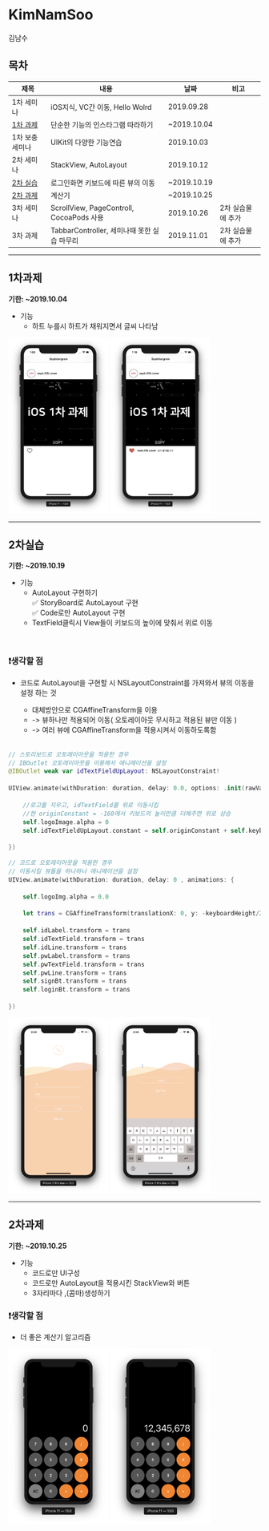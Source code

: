 # KimNamSoo
김남수

## 목차

| 제목 | 내용 | 날짜 | 비고 |
|----|----|----|----|
| 1차 세미나 | iOS지식, VC간 이동, Hello Wolrd | 2019.09.28 |
| [1차 과제](#1차과제) | 단순한 기능의 인스타그램 따라하기 | ~2019.10.04 |
| 1차 보충세미나 | UIKit의 다양한 기능연습 | 2019.10.03 |
| 2차 세미나 | StackView, AutoLayout | 2019.10.12 |
| [2차 실습](#2차실습) | 로그인화면 키보드에 따른 뷰의 이동 | ~2019.10.19 |
| [2차 과제](#2차과제) | 계산기 | ~2019.10.25 |
| 3차 세미나 | ScrollView, PageControll, CocoaPods 사용 | 2019.10.26 | 2차 실습물에 추가 |
| 3차 과제 | TabbarController, 세미나때 못한 실습 마무리 | 2019.11.01 | 2차 실습물에 추가 |

***

## 1차과제

__기한: ~2019.10.04__

* 기능
    * 하트 누를시 하트가 채워지면서 글씨 나타남

<img src="./READMEImg/과제1_2.png" width="200" height="350">
<img src="./READMEImg/과제1_1.png" width="200" height="350">

***

## 2차실습

__기한: ~2019.10.19__

* 기능
    * AutoLayout 구현하기 <br>
        ✅ StoryBoard로 AutoLayout 구현 <br>
        ✅ Code로만 AutoLayout 구현
    * TextField클릭시 View들이 키보드의 높이에 맞춰서 위로 이동

<br>

### ❗생각할 점
    
* 코드로 AutoLayout을 구현할 시 NSLayoutConstraint를 가져와서 뷰의 이동을 설정 하는 것
    * 대체방안으로 CGAffineTransform을 이용 
    * -> 뷰하나만 적용되어 이동( 오토레이아웃 무시하고 적용된 뷰만 이동 )
    * -> 여러 뷰에 CGAffineTransform을 적용시켜서 이동하도록함
    
    <br>

``` swift
// 스토리보드로 오토레이아웃을 적용한 경우
// IBOutlet 오토레이아웃을 이용해서 애니메이션을 설정
@IBOutlet weak var idTextFieldUpLayout: NSLayoutConstraint!

UIView.animate(withDuration: duration, delay: 0.0, options: .init(rawValue: curve), animations: {
            
    //로고를 지우고, idTextField를 위로 이동시킴
    //현 originConstant = -160에서 키보드의 높이만큼 더해주면 위로 상승
    self.logoImage.alpha = 0
    self.idTextFieldUpLayout.constant = self.originConstant + self.keyboardHeight/2
            
})

``` 
``` swift
// 코드로 오토레이아웃을 적용한 경우
// 이동시킬 뷰들을 하나하나 애니메이션을 설정
UIView.animate(withDuration: duration, delay: 0 , animations: {
            
    self.logoImg.alpha = 0.0
            
    let trans = CGAffineTransform(translationX: 0, y: -keyboardHeight/2)
            
    self.idLabel.transform = trans
    self.idTextField.transform = trans
    self.idLine.transform = trans
    self.pwLabel.transform = trans
    self.pwTextField.transform = trans
    self.pwLine.transform = trans
    self.signBt.transform = trans
    self.loginBt.transform = trans
            
})
```
<img src="./READMEImg/실습2_1.png" width="200" height="350">
<img src="./READMEImg/실습2_2.png" width="200" height="350">

***

## 2차과제

__기한: ~2019.10.25__

* 기능
    * 코드로만 UI구성
    * 코드로만 AutoLayout을 적용시킨 StackView와 버튼
    * 3자리마다 ,(콤마)생성하기

### ❗생각할 점
* 더 좋은 계산기 알고리즘



<img src="./READMEImg/과제2_1.png" width="200" height="350">
<img src="./READMEImg/과제2_2.png" width="200" height="350">